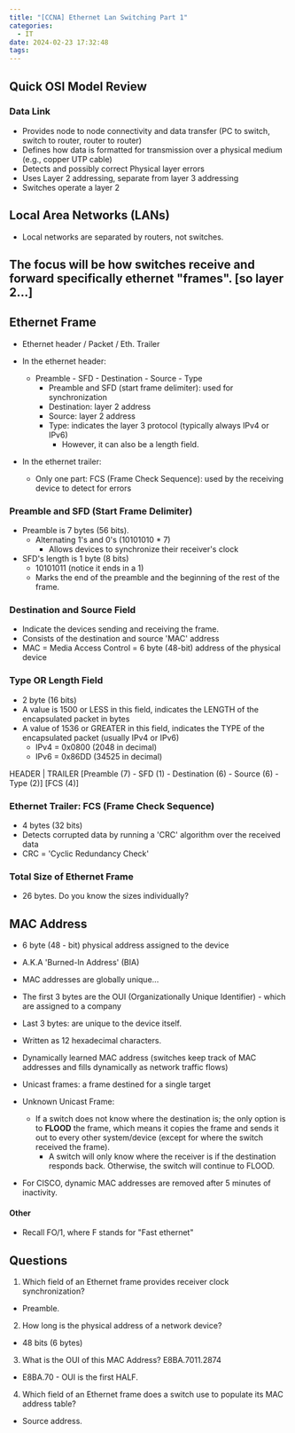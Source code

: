 ```yaml
---
title: "[CCNA] Ethernet Lan Switching Part 1"
categories:
  - IT
date: 2024-02-23 17:32:48
tags:
---
```



## Quick OSI Model Review

### Data Link
- Provides node to node connectivity and data transfer (PC to switch, switch to router, router to router)
- Defines how data is formatted for transmission over a physical medium (e.g., copper UTP cable)
- Detects and possibly correct Physical layer errors
- Uses Layer 2 addressing, separate from layer 3 addressing
- Switches operate a layer 2


## Local Area Networks (LANs)
- Local networks are separated by routers, not switches. 

## The focus will be how switches receive and forward specifically ethernet "frames". [so layer 2...]

## Ethernet Frame
- Ethernet header / Packet / Eth. Trailer

- In the ethernet header:
	- Preamble - SFD - Destination - Source - Type 
		- Preamble and SFD (start frame delimiter): used for synchronization
		- Destination: layer 2 address
		- Source: layer 2 address
		- Type: indicates the layer 3 protocol (typically always IPv4 or IPv6) 
			- However, it can also be a length field.
- In the ethernet trailer:
	- Only one part: FCS (Frame Check Sequence): used by the receiving device to detect for errors


### Preamble and SFD (Start Frame Delimiter)
- Preamble is 7 bytes (56 bits).
	- Alternating 1's and 0's (10101010 * 7)
		- Allows devices to synchronize their receiver's clock
- SFD's length is 1 byte (8 bits)
	- 10101011 (notice it ends in a 1)
	- Marks the end of the preamble and the beginning of the rest of the frame.

### Destination and Source Field
- Indicate the devices sending and receiving the frame. 
- Consists of the destination and source 'MAC' address
- MAC = Media Access Control = 6 byte (48-bit) address of the physical device

### Type OR Length Field
- 2 byte (16 bits)
- A value is 1500 or LESS in this field, indicates the LENGTH of the encapsulated packet in bytes
- A value of 1536 or GREATER in this field, indicates the TYPE of the encapsulated packet (usually IPv4 or IPv6)
	- IPv4 = 0x0800 (2048 in decimal)
	- IPv6 = 0x86DD (34525 in decimal) 


HEADER                                                              | TRAILER
[Preamble (7) - SFD (1) - Destination (6) - Source (6) - Type (2)]    [FCS (4)]


### Ethernet Trailer: FCS (Frame Check Sequence)
- 4 bytes (32 bits)
- Detects corrupted data by running a 'CRC' algorithm over the received data
- CRC = 'Cyclic Redundancy Check'

### Total Size of Ethernet Frame
- 26 bytes. Do you know the sizes individually?


## MAC Address
- 6 byte (48 - bit) physical address assigned to the device
- A.K.A 'Burned-In Address' (BIA)
- MAC addresses are globally unique... 
- The first 3 bytes are the OUI (Organizationally Unique Identifier) - which are assigned to a company
- Last 3 bytes: are unique to the device itself.
- Written as 12 hexadecimal characters.

- Dynamically learned MAC address (switches keep track of MAC addresses and fills dynamically as network traffic flows)
- Unicast frames: a frame destined for a single target
- Unknown Unicast Frame: 
	- If a switch does not know where the destination is; the only option is to **FLOOD** the frame, which means it copies the frame and sends it out to every other system/device (except for where the switch received the frame).
		- A switch will only know where the receiver is if the destination responds back. Otherwise, the switch will continue to FLOOD. 
- For CISCO, dynamic MAC addresses are removed after 5 minutes of inactivity.

#### Other

- Recall FO/1, where F stands for "Fast ethernet"


## Questions
1. Which field of an Ethernet frame provides receiver clock synchronization? 
- Preamble. 

2. How long is the physical address of a network device?
- 48 bits (6 bytes)

3. What is the OUI of this MAC Address? E8BA.7011.2874
- E8BA.70 - OUI is the first HALF. 

4. Which field of an Ethernet frame does a switch use to populate its MAC address table?
- Source address. 

